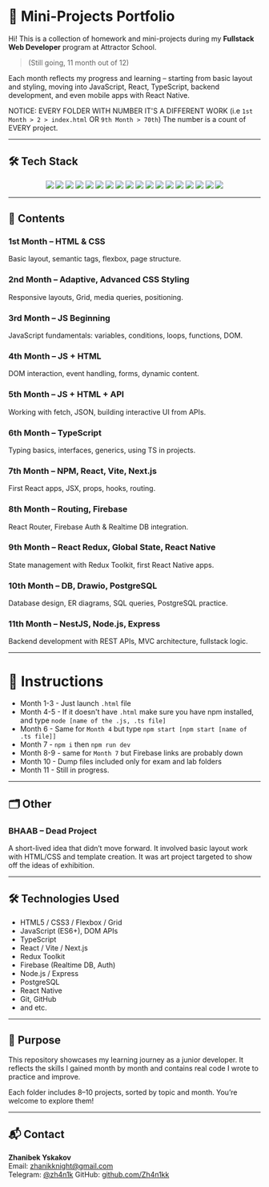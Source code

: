 # 🧠 Mini-Projects Portfolio

Hi! This is a collection of homework and mini-projects during my **Fullstack Web Developer** program at Attractor School. 

> (Still going, 11 month out of 12)

Each month reflects my progress and learning – starting from basic layout and styling, moving into JavaScript, React, TypeScript, backend development, and even mobile apps with React Native.

NOTICE: EVERY FOLDER WITH NUMBER IT'S A DIFFERENT WORK (i.e `1st Month > 2 > index.html` OR `9th Month > 70th`) The number is a count of EVERY project.

---

## 🛠️ Tech Stack

<p align="center">
  <img src="https://img.shields.io/badge/HTML5-E34F26?style=for-the-badge&logo=html5&logoColor=white" />
  <img src="https://img.shields.io/badge/CSS3-1572B6?style=for-the-badge&logo=css3&logoColor=white" />
  <img src="https://img.shields.io/badge/JavaScript-F7DF1E?style=for-the-badge&logo=javascript&logoColor=black" />
  <img src="https://img.shields.io/badge/TypeScript-3178C6?style=for-the-badge&logo=typescript&logoColor=white" />
  <img src="https://img.shields.io/badge/React-20232A?style=for-the-badge&logo=react&logoColor=61DAFB" />
  <img src="https://img.shields.io/badge/React_Native-20232A?style=for-the-badge&logo=react&logoColor=61DAFB" />
  <img src="https://img.shields.io/badge/Redux_Toolkit-764ABC?style=for-the-badge&logo=redux&logoColor=white" />
  <img src="https://img.shields.io/badge/Zustand-000000?style=for-the-badge&logo=Zustand&logoColor=white" />
  <img src="https://img.shields.io/badge/Next.js-000000?style=for-the-badge&logo=nextdotjs&logoColor=white" />
  <img src="https://img.shields.io/badge/Vite-646CFF?style=for-the-badge&logo=vite&logoColor=white" />
  <img src="https://img.shields.io/badge/Axios-5A29E4?style=for-the-badge&logo=axios&logoColor=white" />
  <img src="https://img.shields.io/badge/Firebase-FFCA28?style=for-the-badge&logo=firebase&logoColor=black" />
  <img src="https://img.shields.io/badge/Node.js-43853D?style=for-the-badge&logo=node.js&logoColor=white" />
  <img src="https://img.shields.io/badge/Express.js-404D59?style=for-the-badge" />
  <img src="https://img.shields.io/badge/NestJS-E0234E?style=for-the-badge&logo=nestjs&logoColor=white" />
  <img src="https://img.shields.io/badge/PostgreSQL-316192?style=for-the-badge&logo=postgresql&logoColor=white" />
  <img src="https://img.shields.io/badge/Git-F05032?style=for-the-badge&logo=git&logoColor=white" />
  <img src="https://img.shields.io/badge/NPM-CB3837?style=for-the-badge&logo=npm&logoColor=white" />
</p>

---

## 📁 Contents

### 1st Month – HTML & CSS  
Basic layout, semantic tags, flexbox, page structure.

### 2nd Month – Adaptive, Advanced CSS Styling  
Responsive layouts, Grid, media queries, positioning.

### 3rd Month – JS Beginning  
JavaScript fundamentals: variables, conditions, loops, functions, DOM.

### 4th Month – JS + HTML  
DOM interaction, event handling, forms, dynamic content.

### 5th Month – JS + HTML + API  
Working with fetch, JSON, building interactive UI from APIs.

### 6th Month – TypeScript  
Typing basics, interfaces, generics, using TS in projects.

### 7th Month – NPM, React, Vite, Next.js  
First React apps, JSX, props, hooks, routing.

### 8th Month – Routing, Firebase  
React Router, Firebase Auth & Realtime DB integration.

### 9th Month – React Redux, Global State, React Native  
State management with Redux Toolkit, first React Native apps.

### 10th Month – DB, Drawio, PostgreSQL  
Database design, ER diagrams, SQL queries, PostgreSQL practice.

### 11th Month – NestJS, Node.js, Express  
Backend development with REST APIs, MVC architecture, fullstack logic.

---

# 📝 Instructions

- Month 1-3 - Just launch `.html` file
- Month 4-5 - If it doesn't have `.html` make sure you have npm installed, and type `node [name of the .js, .ts file]`
- Month 6 - Same for `Month 4` but type `npm start [npm start [name of .ts file]]`
- Month 7 - `npm i` then `npm run dev`
- Month 8-9 - same for `Month 7` but Firebase links are probably down
- Month 10 - Dump files included only for exam and lab folders
- Month 11 - Still in progress. 

---

## 🗂 Other

### BHAAB – Dead Project  
A short-lived idea that didn’t move forward. It involved basic layout work with HTML/CSS and template creation.
It was art project targeted to show off the ideas of exhibition.  

---

## 🛠 Technologies Used

- HTML5 / CSS3 / Flexbox / Grid  
- JavaScript (ES6+), DOM APIs  
- TypeScript  
- React / Vite / Next.js  
- Redux Toolkit  
- Firebase (Realtime DB, Auth)  
- Node.js / Express  
- PostgreSQL  
- React Native  
- Git, GitHub
- and etc.

---

## 🚀 Purpose

This repository showcases my learning journey as a junior developer. It reflects the skills I gained month by month and contains real code I wrote to practice and improve.

Each folder includes 8–10 projects, sorted by topic and month. You’re welcome to explore them!

---

## 📬 Contact

**Zhanibek Yskakov**  
Email: [zhanikknight@gmail.com](mailto:zhanikknight@gmail.com)  
Telegram: [@zh4n1k](https://t.me/zh4n1k)
GitHub: [github.com/Zh4n1kk](https://github.com/Zh4n1kk) 
